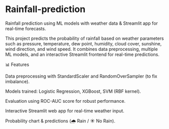 # Rainfall-prediction
Rainfall prediction using ML models with weather data &amp; Streamlit app for real-time forecasts.

This project predicts the probability of rainfall based on weather parameters such as pressure, temperature, dew point, humidity, cloud cover, sunshine, wind direction, and wind speed. It combines data preprocessing, multiple ML models, and an interactive Streamlit frontend for real-time predictions.

📊 Features

Data preprocessing with StandardScaler and RandomOverSampler (to fix imbalance).

Models trained: Logistic Regression, XGBoost, SVM (RBF kernel).

Evaluation using ROC-AUC score for robust performance.

Interactive Streamlit web app for real-time weather input.

Probability chart & predictions (🌧️ Rain / ☀️ No Rain).
